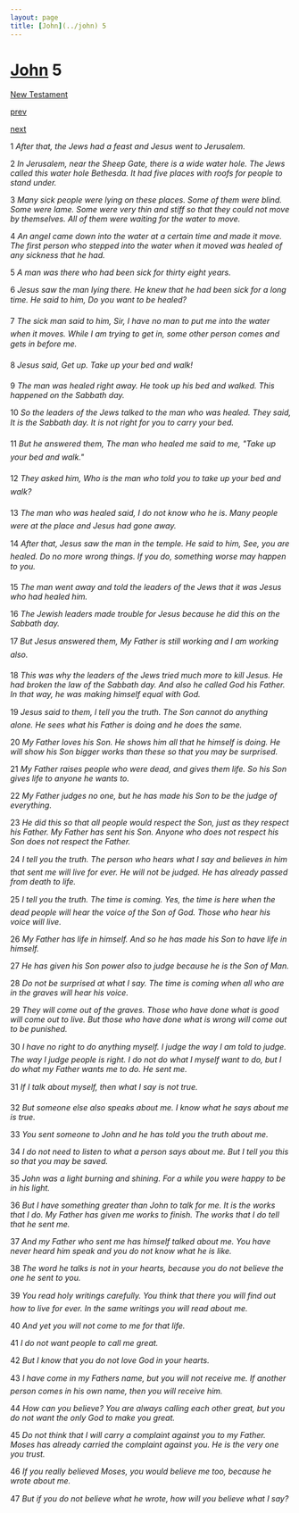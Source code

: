 ```yaml
---
layout: page
title: [John](../john) 5
---
```


# [John](../john) 5

[New Testament](/new-testament)


[prev](john-4.html)


[next](john-6.html)

1 _After that, the Jews had a feast and Jesus went to Jerusalem._

2 _In Jerusalem, near the Sheep Gate, there is a wide water hole. The Jews called this water hole Bethesda. It had five places with roofs for people to stand under._

3 _Many sick people were lying on these places. Some of them were blind. Some were lame. Some were very thin and stiff so that they could not move by themselves. All of them were waiting for the water to move._

4 _An angel came down into the water at a certain time and made it move. The first person who stepped into the water when it moved was healed of any sickness that he had._

5 _A man was there who had been sick for thirty eight years._

6 _Jesus saw the man lying there. He knew that he had been sick for a long time. He said to him, Do you want to be healed?_

7 _The sick man said to him, Sir, I have no man to put me into the water when it moves.  While I am trying to get in, some other person comes and gets in before me._

8 _Jesus said, Get up. Take up your bed and walk!_

9 _The man was healed right away. He took up his bed and walked. This happened on the Sabbath day._

10 _So the leaders of the Jews talked to the man who was healed. They said, It is the Sabbath day. It is not right for you to carry your bed._

11 _But he answered them, The man who healed me said to me, "Take up your bed and walk." _

12 _They asked him, Who is the man who told you to take up your bed and walk?_

13 _The man who was healed said, I do not know who he is. Many people were at the place and Jesus had gone away._

14 _After that, Jesus saw the man in the temple. He said to him, See, you are healed. Do no more wrong things. If you do, something worse may happen to you._

15 _The man went away and told the leaders of the Jews that it was Jesus who had healed him._

16 _The Jewish leaders made trouble for Jesus because he did this on the Sabbath day._

17 _But Jesus answered them, My Father is still working and I am working also._

18 _This was why the leaders of the Jews tried much more to kill Jesus. He had broken the law of the Sabbath day. And also he called God his Father. In that way, he was making himself equal with God._

19 _Jesus said to them, l tell you the truth. The Son cannot do anything alone. He sees what his Father is doing and he does the same._

20 _My Father loves his Son. He shows him all that he himself is doing. He will show his Son bigger works than these so that you may be surprised._

21 _My Father raises people who were dead, and gives them life. So his Son gives life to anyone he wants to._

22 _My Father judges no one, but he has made his Son to be the judge of everything._

23 _He did this so that all people would respect the Son, just as they respect his Father. My Father has sent his Son. Anyone who does not respect his Son does not respect the Father._

24 _I tell you the truth. The person who hears what I say and believes in him that sent me will live for ever. He will not be judged. He has already passed from death to life._

25 _I tell you the truth. The time is coming. Yes, the time is here when the dead people will hear the voice of the Son of God. Those who hear his voice will live._

26 _My Father has life in himself. And so he has made his Son to have life in himself._

27 _He has given his Son power also to judge because he is the Son of Man._

28 _Do not be surprised at what I say. The time is coming when all who are in the graves will hear his voice._

29 _They will come out of the graves. Those who have done what is good will come out to live. But those who have done what is wrong will come out to be punished._

30 _I have no right to do anything myself. I judge the way I am told to judge. The way I judge people is right. I do not do what I myself want to do, but I do what my Father wants me to do. He sent me._

31 _If I talk about myself, then what I say is not true._

32 _But someone else also speaks about me. I know what he says about me is true._

33 _You sent someone to John and he has told you the truth about me._

34 _I do not need to listen to what a person says about me. But I tell you this so that you may be saved._

35 _John was a light burning and shining. For a while you were happy to be in his light._

36 _But I have something greater than John to talk for me. It is the works that I do. My Father has given me works to finish. The works that I do tell that he sent me._

37 _And my Father who sent me has himself talked about me. You have never heard him speak and you do not know what he is like._

38 _The word he talks is not in your hearts, because you do not believe the one he sent to you._

39 _You read holy writings carefully. You think that there you will find out how to live for ever. In the same writings you will read about me._

40 _And yet you will not come to me for that life._

41 _I do not want people to call me great._

42 _But I know that you do not love God in your hearts._

43 _I have come in my Fathers name, but you will not receive me. If another person comes in his own name, then you will receive him._

44 _How can you believe? You are always calling each other great, but you do not want the only God to make you great._

45 _Do not think that I will carry a complaint against you to my Father. Moses has already carried the complaint against you. He is the very one you trust._

46 _If you really believed Moses, you would believe me too, because he wrote about me._

47 _But if you do not believe what he wrote, how will you believe what I say?_

